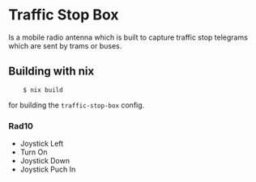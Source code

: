 # Traffic Stop Box

Is a mobile radio antenna which is built to capture traffic stop telegrams which are sent
by trams or buses.


## Building with nix

```
    $ nix build
```

for building the `traffic-stop-box` config.


### Rad10

- Joystick Left
- Turn On
- Joystick Down
- Joystick Puch In

